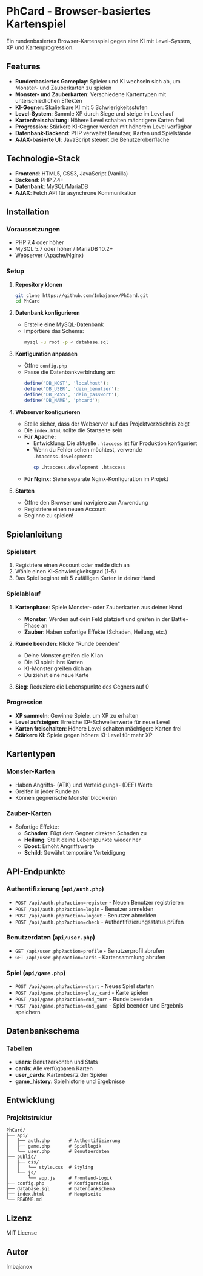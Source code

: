 # PhCard - Browser-basiertes Kartenspiel

Ein rundenbasiertes Browser-Kartenspiel gegen eine KI mit Level-System, XP und Kartenprogression.

## Features

- **Rundenbasiertes Gameplay**: Spieler und KI wechseln sich ab, um Monster- und Zauberkarten zu spielen
- **Monster- und Zauberkarten**: Verschiedene Kartentypen mit unterschiedlichen Effekten
- **KI-Gegner**: Skalierbare KI mit 5 Schwierigkeitsstufen
- **Level-System**: Sammle XP durch Siege und steige im Level auf
- **Kartenfreischaltung**: Höhere Level schalten mächtigere Karten frei
- **Progression**: Stärkere KI-Gegner werden mit höherem Level verfügbar
- **Datenbank-Backend**: PHP verwaltet Benutzer, Karten und Spielstände
- **AJAX-basierte UI**: JavaScript steuert die Benutzeroberfläche

## Technologie-Stack

- **Frontend**: HTML5, CSS3, JavaScript (Vanilla)
- **Backend**: PHP 7.4+
- **Datenbank**: MySQL/MariaDB
- **AJAX**: Fetch API für asynchrone Kommunikation

## Installation

### Voraussetzungen

- PHP 7.4 oder höher
- MySQL 5.7 oder höher / MariaDB 10.2+
- Webserver (Apache/Nginx)

### Setup

1. **Repository klonen**
   ```bash
   git clone https://github.com/Imbajanox/PhCard.git
   cd PhCard
   ```

2. **Datenbank konfigurieren**
   - Erstelle eine MySQL-Datenbank
   - Importiere das Schema:
     ```bash
     mysql -u root -p < database.sql
     ```

3. **Konfiguration anpassen**
   - Öffne `config.php`
   - Passe die Datenbankverbindung an:
     ```php
     define('DB_HOST', 'localhost');
     define('DB_USER', 'dein_benutzer');
     define('DB_PASS', 'dein_passwort');
     define('DB_NAME', 'phcard');
     ```

4. **Webserver konfigurieren**
   - Stelle sicher, dass der Webserver auf das Projektverzeichnis zeigt
   - Die `index.html` sollte die Startseite sein
   - **Für Apache:**
     - Entwicklung: Die aktuelle `.htaccess` ist für Produktion konfiguriert
     - Wenn du Fehler sehen möchtest, verwende `.htaccess.development`:
       ```bash
       cp .htaccess.development .htaccess
       ```
   - **Für Nginx:** Siehe separate Nginx-Konfiguration im Projekt

5. **Starten**
   - Öffne den Browser und navigiere zur Anwendung
   - Registriere einen neuen Account
   - Beginne zu spielen!

## Spielanleitung

### Spielstart

1. Registriere einen Account oder melde dich an
2. Wähle einen KI-Schwierigkeitsgrad (1-5)
3. Das Spiel beginnt mit 5 zufälligen Karten in deiner Hand

### Spielablauf

1. **Kartenphase**: Spiele Monster- oder Zauberkarten aus deiner Hand
   - **Monster**: Werden auf dein Feld platziert und greifen in der Battle-Phase an
   - **Zauber**: Haben sofortige Effekte (Schaden, Heilung, etc.)

2. **Runde beenden**: Klicke "Runde beenden"
   - Deine Monster greifen die KI an
   - Die KI spielt ihre Karten
   - KI-Monster greifen dich an
   - Du ziehst eine neue Karte

3. **Sieg**: Reduziere die Lebenspunkte des Gegners auf 0

### Progression

- **XP sammeln**: Gewinne Spiele, um XP zu erhalten
- **Level aufsteigen**: Erreiche XP-Schwellenwerte für neue Level
- **Karten freischalten**: Höhere Level schalten mächtigere Karten frei
- **Stärkere KI**: Spiele gegen höhere KI-Level für mehr XP

## Kartentypen

### Monster-Karten
- Haben Angriffs- (ATK) und Verteidigungs- (DEF) Werte
- Greifen in jeder Runde an
- Können gegnerische Monster blockieren

### Zauber-Karten
- Sofortige Effekte:
  - **Schaden**: Fügt dem Gegner direkten Schaden zu
  - **Heilung**: Stellt deine Lebenspunkte wieder her
  - **Boost**: Erhöht Angriffswerte
  - **Schild**: Gewährt temporäre Verteidigung

## API-Endpunkte

### Authentifizierung (`api/auth.php`)
- `POST /api/auth.php?action=register` - Neuen Benutzer registrieren
- `POST /api/auth.php?action=login` - Benutzer anmelden
- `POST /api/auth.php?action=logout` - Benutzer abmelden
- `POST /api/auth.php?action=check` - Authentifizierungsstatus prüfen

### Benutzerdaten (`api/user.php`)
- `GET /api/user.php?action=profile` - Benutzerprofil abrufen
- `GET /api/user.php?action=cards` - Kartensammlung abrufen

### Spiel (`api/game.php`)
- `POST /api/game.php?action=start` - Neues Spiel starten
- `POST /api/game.php?action=play_card` - Karte spielen
- `POST /api/game.php?action=end_turn` - Runde beenden
- `POST /api/game.php?action=end_game` - Spiel beenden und Ergebnis speichern

## Datenbankschema

### Tabellen

- **users**: Benutzerkonten und Stats
- **cards**: Alle verfügbaren Karten
- **user_cards**: Kartenbesitz der Spieler
- **game_history**: Spielhistorie und Ergebnisse

## Entwicklung

### Projektstruktur

```
PhCard/
├── api/
│   ├── auth.php       # Authentifizierung
│   ├── game.php       # Spiellogik
│   └── user.php       # Benutzerdaten
├── public/
│   ├── css/
│   │   └── style.css  # Styling
│   └── js/
│       └── app.js     # Frontend-Logik
├── config.php         # Konfiguration
├── database.sql       # Datenbankschema
├── index.html         # Hauptseite
└── README.md
```

## Lizenz

MIT License

## Autor

Imbajanox
